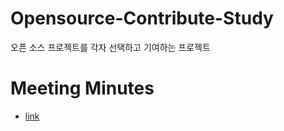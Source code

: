 # Opensource-Contribute-Study
오픈 소스 프로젝트를 각자 선택하고 기여하는 프로젝트

# Meeting Minutes
- [link](https://github.com/Jaram2017/opensource-contribute-study/wiki)
